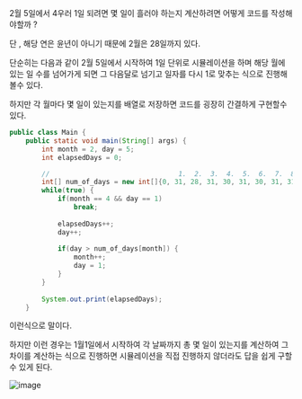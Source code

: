 2월 5일에서 4우러 1일 되려면 몇 일이 흘러야 하는지 계산하려면 어떻게 코드를 작성해야할까 ?

단 , 해당 연은 윤년이 아니기 때문에 2월은 28일까지 있다.

단순히는 다음과 같이 2월 5일에서 시작하여 1일 단위로 시뮬레이션을 하며 해당 월에 있는 일 수를 넘어가게 되면 그 다음달로 넘기고 일자를 다시 1로 맞추는 식으로 진행해 볼수 있다.

하지만 각 월마다 몇 일이 있는지를 배열로 저장하면 코드를 굉장히 간결하게 구현할수 있다.

```java
public class Main {
    public static void main(String[] args) {
        int month = 2, day = 5;
        int elapsedDays = 0;

        //                                1.  2.  3.  4.  5.  6.  7.  8.  9. 10. 11. 12.
        int[] num_of_days = new int[]{0, 31, 28, 31, 30, 31, 30, 31, 31, 30, 31, 30, 31};
        while(true) {
            if(month == 4 && day == 1)
                break;
        
            elapsedDays++;
            day++;
        
            if(day > num_of_days[month]) {
                month++;
                day = 1;
            }
        }
        
        System.out.print(elapsedDays);
    }
```
이런식으로 말이다.

하지만 이런 경우는 1월1일에서 시작하여 각 날짜까지 총 몇 일이 있는지를 계산하여 그 차이를 계산하는 식으로 진행하면 시뮬레이션을 직접 진행하지 않더라도 답을 쉽게 구할수 있게 된다.

![image](https://github.com/gusdn0108/TIL/assets/96761523/e9378d4b-f692-433e-991f-af8b86e8d309)
